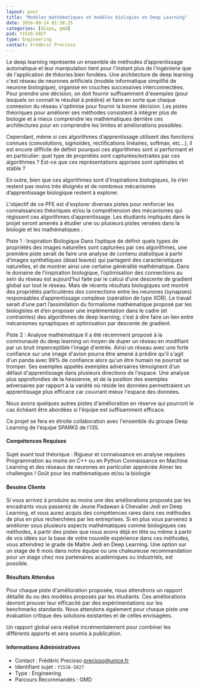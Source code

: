 ```yaml
---
layout: post
title: "Modèles mathématiques et modèles biologies en Deep Learning"
date: 2016-09-14 01:38:25
categories: [dispo, gmd]
pid: Y1516-S027
type: Engineering
contact: Frédéric Precioso
---
```

       
Le deep learning représente un ensemble de méthodes d’apprentissage automatique et leur manipulation tient pour l'instant plus de l'ingénierie que de l'application de théories bien fondées.
Une architecture de deep learning c'est réseau de neurones artificiels (modèle informatique simplifié de neurone biologique), organisé en couches successives interconnectées. Pour prendre une décision, on doit fournir suffisamment d'exemples (pour lesquels on connait le résultat à prédire) et faire en sorte que chaque connexion du réseau s'optimise pour fournir la bonne décision.
Les pistes théoriques pour améliorer ses méthodes consistent à intégrer plus de biologie et à mieux comprendre les mathématiques derrière ces architectures pour en comprendre les limites et améliorations possibles.

Cependant, même si ces algorithmes d’apprentissage utilisent des fonctions connues (convolutions, sigmoïdes, rectifications linéaires, softmax, etc...), il est encore difficile de définir pourquoi ces algorithmes sont si performant et en particulier: quel type de propriétés sont capturées/extraites par ces algorithmes ? Est-ce que ces représentations apprises sont optimales et stable ?

En outre, bien que ces algorithmes sont d’inspirations biologiques, ils n’en restent pas moins très éloignés et de nombreux mécanismes d’apprentissage biologique restent à explorer.

L'objectif de ce PFE est d'explorer diverses pistes pour renforcer les connaissances théoriques et/ou la compréhension des mécanismes qui régissent ces algorithmes d’apprentissage. Les étudiants impliqués dans le projet seront amenés à étudier une ou plusieurs pistes versées dans la biologie et les mathématiques :

Piste 1 : Inspiration Biologique
Dans l’optique de définir quels types de propriétés des images naturelles sont capturées par ces algorithmes, une première piste serait de faire une analyse de contenu statistique à partir d’images synthétiques (dead leaves) qui partagent des caractéristiques naturelles, et de montrer ainsi une certaine généralité mathématique.
Dans le domaine de l’inspiration biologique, l’optimisation des connections au sein du réseau est aujourd’hui faite par le calcul d’une descente de gradient global sur tout le réseau. Mais de récents résultats biologiques ont montré des propriétés particulières des connections entre les neurones (synapses) responsables d’apprentissage complexe (opération de type XOR). Le travail serait d’une part l’assimilation du formalisme mathématique proposé par les biologistes et d’en proposer une implémentation dans le cadre (et contraintes) des algorithmes de deep learning; c’est à dire faire un lien entre mécanismes synaptiques et optimisation par descente de gradient.

Piste 2 : Analyse mathématique
Il a été récemment proposé à la communauté du deep learning un moyen de duper un réseau en modifiant par un bruit imperceptible l'image d'entrée. Ainsi un réseau avec une forte confiance sur une image d'avion pourra être amené à prédire qu'il s'agit d'un panda avec 99% de confiance alors qu'un être humain ne pourrait se tromper. Ses exemples appelés exemples adversaires témoignent d'un défaut d'apprentissage dans plusieurs directions de l'espace. Une analyse plus approfondies de la hessienne, et de la position des exemples adversaires par rapport à la variété où réside les données permettraient un apprentissage plus efficace car couvrant mieux l'espace des données.

Nous avons quelques autres pistes d'amélioration en réserve qui pourront le cas échéant être abordées si l'équipe est suffisamment efficace.

Ce projet se fera en étroite collaboration avec l'ensemble du groupe Deep Learning de l'équipe SPARKS de l'I3S.

#### Compétences Requises
Sujet avant tout théorique : Rigueur et connaissance en analyse requises
Programmation au moins en C++ ou en Python
Connaissance en Machine Learning et des réseaux de neurones en particulier appréciée
Aimer les challenges !
Goût pour les mathématiques et/ou la biologie


#### Besoins Clients
Si vous arrivez à produire au moins une des améliorations proposés par les encadrants vous passerez de Jeune Padawan à Chevalier Jedi en Deep Learning, et vous aurez acquis des compétences rares dans ces méthodes de plus en plus recherchées par les entreprises. Si en plus vous parvenez à améliorer sous plusieurs aspects mathématiques comme biologiques ces méthodes, à partir des pistes que nous avons déjà en tête ou même à partir de vos idées sur la base de votre nouvelle expérience dans ces méthodes, vous atteindrez le grade de Maître Jedi en Deep Learning. Une option sur un stage de 6 mois dans notre équipe ou une chaleureuse recommandation pour un stage chez nos partenaires académiques ou industriels, est possible.

#### Résultats Attendus
Pour chaque piste d'amélioration proposée, nous attendrons un rapport détaillé du ou des modèles proposés par les étudiants. Ces améliorations devront prouver leur efficacité par des expérimentations sur les benchmarks standards. Nous attendons également pour chaque piste une évaluation critique des solutions existantes et de celles envisagées.

Un rapport global sera réalisé incrémentalement pour combiner les différents apports et sera soumis à publication.
     

#### Informations Administratives
  * Contact : Frédéric Precioso <precioso@unice.fr>
  * Identifiant sujet : `Y1516-S027`
  * Type : Engineering
  * Parcours Recommandés : GMD
     